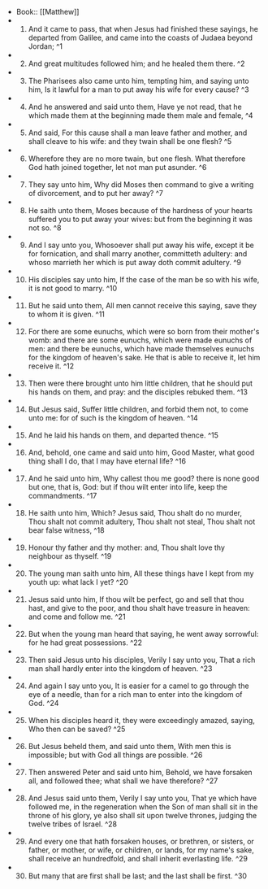 - Book:: [[Matthew]]
- 1. And it came to pass, that when Jesus had finished these sayings, he departed from Galilee, and came into the coasts of Judaea beyond Jordan; ^1
- 2. And great multitudes followed him; and he healed them there. ^2
- 3. The Pharisees also came unto him, tempting him, and saying unto him, Is it lawful for a man to put away his wife for every cause? ^3
- 4. And he answered and said unto them, Have ye not read, that he which made them at the beginning made them male and female, ^4
- 5. And said, For this cause shall a man leave father and mother, and shall cleave to his wife: and they twain shall be one flesh? ^5
- 6. Wherefore they are no more twain, but one flesh. What therefore God hath joined together, let not man put asunder. ^6
- 7. They say unto him, Why did Moses then command to give a writing of divorcement, and to put her away? ^7
- 8. He saith unto them, Moses because of the hardness of your hearts suffered you to put away your wives: but from the beginning it was not so. ^8
- 9. And I say unto you, Whosoever shall put away his wife, except it be for fornication, and shall marry another, committeth adultery: and whoso marrieth her which is put away doth commit adultery. ^9
- 10. His disciples say unto him, If the case of the man be so with his wife, it is not good to marry. ^10
- 11. But he said unto them, All men cannot receive this saying, save they to whom it is given. ^11
- 12. For there are some eunuchs, which were so born from their mother's womb: and there are some eunuchs, which were made eunuchs of men: and there be eunuchs, which have made themselves eunuchs for the kingdom of heaven's sake. He that is able to receive it, let him receive it. ^12
- 13. Then were there brought unto him little children, that he should put his hands on them, and pray: and the disciples rebuked them. ^13
- 14. But Jesus said, Suffer little children, and forbid them not, to come unto me: for of such is the kingdom of heaven. ^14
- 15. And he laid his hands on them, and departed thence. ^15
- 16. And, behold, one came and said unto him, Good Master, what good thing shall I do, that I may have eternal life? ^16
- 17. And he said unto him, Why callest thou me good? there is none good but one, that is, God: but if thou wilt enter into life, keep the commandments. ^17
- 18. He saith unto him, Which? Jesus said, Thou shalt do no murder, Thou shalt not commit adultery, Thou shalt not steal, Thou shalt not bear false witness, ^18
- 19. Honour thy father and thy mother: and, Thou shalt love thy neighbour as thyself. ^19
- 20. The young man saith unto him, All these things have I kept from my youth up: what lack I yet? ^20
- 21. Jesus said unto him, If thou wilt be perfect, go and sell that thou hast, and give to the poor, and thou shalt have treasure in heaven: and come and follow me. ^21
- 22. But when the young man heard that saying, he went away sorrowful: for he had great possessions. ^22
- 23. Then said Jesus unto his disciples, Verily I say unto you, That a rich man shall hardly enter into the kingdom of heaven. ^23
- 24. And again I say unto you, It is easier for a camel to go through the eye of a needle, than for a rich man to enter into the kingdom of God. ^24
- 25. When his disciples heard it, they were exceedingly amazed, saying, Who then can be saved? ^25
- 26. But Jesus beheld them, and said unto them, With men this is impossible; but with God all things are possible. ^26
- 27. Then answered Peter and said unto him, Behold, we have forsaken all, and followed thee; what shall we have therefore? ^27
- 28. And Jesus said unto them, Verily I say unto you, That ye which have followed me, in the regeneration when the Son of man shall sit in the throne of his glory, ye also shall sit upon twelve thrones, judging the twelve tribes of Israel. ^28
- 29. And every one that hath forsaken houses, or brethren, or sisters, or father, or mother, or wife, or children, or lands, for my name's sake, shall receive an hundredfold, and shall inherit everlasting life. ^29
- 30. But many that are first shall be last; and the last shall be first. ^30
